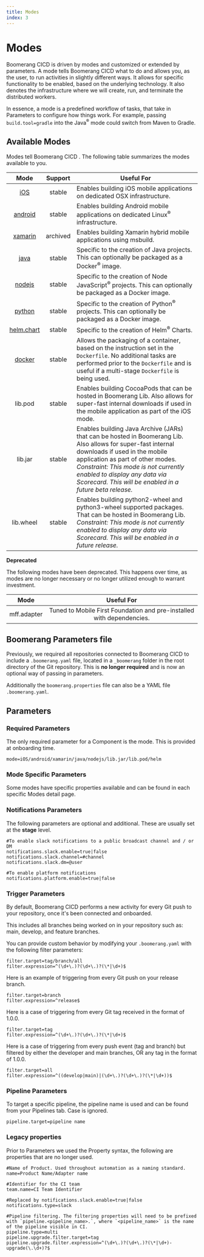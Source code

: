 ```yaml
---
title: Modes
index: 3
---
```


# Modes

Boomerang CICD is driven by modes and customized or extended by parameters. A mode tells Boomerang CICD what to do and allows you, as the user, to run activities in slightly different ways. It allows for specific functionality to be enabled, based on the underlying technology. It also denotes the infrastructure where we will create, run, and terminate the distributed workers. 

In essence, a mode is a predefined workflow of tasks, that take in Parameters to configure how things work. For example, passing `build.tool=gradle` into the Java<sup>®</sup> mode could switch from Maven to Gradle.

## Available Modes

Modes tell Boomerang CICD . The following table summarizes the modes available to you.

| **Mode** | **Support** |  **Useful For** |
| :---: | :---: | --- |
| [iOS](/boomerang-cicd/how-to-guide-for-modes/mode-is-i-os) | stable | Enables building iOS mobile applications on dedicated OSX infrastructure. |
| [android](/boomerang-cicd/how-to-guide-for-modes/mode-is-android) | stable | Enables building Android mobile applications on dedicated Linux<sup>®</sup> infrastructure. |
| [xamarin](/boomerang-cicd/how-to-guide-for-modes/mode-is-xamarin) | archived | Enables building Xamarin hybrid mobile applications using msbuild. |
| [java](/boomerang-cicd/how-to-guide-for-modes/mode-is-java) | stable | Specific to the creation of Java projects. This can optionally be packaged as a Docker<sup>®</sup> image. |
| [nodejs](/boomerang-cicd/how-to-guide-for-modes/mode-is-node-js) | stable | Specific to the creation of Node JavaScript<sup>®</sup> projects. This can optionally be packaged as a Docker image. |
| [python](/boomerang-cicd/how-to-guide-for-modes/mode-is-python) | stable | Specific to the creation of Python<sup>®</sup> projects. This can optionally be packaged as a Docker image. |
| [helm.chart](/boomerang-cicd/how-to-guide-for-modes/mode-is-helm-chart) | stable | Specific to the creation of Helm<sup>®</sup> Charts. |
| [docker](/boomerang-cicd/how-to-guide-for-modes/mode-is-lib-docker) | stable | Allows the packaging of a container, based on the instruction set in the `Dockerfile`. No additional tasks are performed prior to the `Dockerfile` and is useful if a multi-stage `Dockerfile` is being used. |
| lib.pod | stable | Enables building CocoaPods that can be hosted in Boomerang Lib. Also allows for super-fast internal downloads if used in the mobile application as part of the iOS mode. |
| lib.jar | stable | Enables building Java Archive (JARs) that can be hosted in Boomerang Lib. Also allows for super-fast internal downloads if used in the mobile application as part of other modes. _Constraint: This mode is not currently enabled to display any data via Scorecard. This will be enabled in a future beta release._ |
| lib.wheel | stable | Enables building python2-wheel and python3-wheel supported packages. That can be hosted in Boomerang Lib. _Constraint: This mode is not currently enabled to display any data via Scorecard. This will be enabled in a future release._ |

**Deprecated**

The following modes have been deprecated. This happens over time, as modes are no longer necessary or no longer utilized enough to warrant investment.

| **Mode** | **Useful For** |
| :---: | :---: |
| mff.adapter | Tuned to Mobile First Foundation and pre-installed with dependencies. |

## Boomerang Parameters file

Previously, we required all repositories connected to Boomerang CICD to include a `.boomerang.yaml` file, located in a `_boomerang` folder in the root directory of the Git repository. This is **no longer required** and is now an optional way of passing in parameters.

Additionally the `boomerang.properties` file can also be a YAML file `.boomerang.yaml`.

## Parameters

### Required Parameters

The only required parameter for a Component is the mode. This is provided at onboarding time.

```
mode=iOS/android/xamarin/java/nodejs/lib.jar/lib.pod/helm
```

### Mode Specific Parameters

Some modes have specific properties available and can be found in each specific Modes detail page.

### Notifications Parameters

The following parameters are optional and additional. These are usually set at the **stage** level.

```
#To enable slack notifications to a public broadcast channel and / or DM
notifications.slack.enable=true|false
notifications.slack.channel=#channel
notifications.slack.dm=@user

#To enable platform notifications
notifications.platform.enable=true|false
```

### Trigger Parameters

By default, Boomerang CICD performs a new activity for every Git push to your repository, once it's been connected and onboarded.

This includes all branches being worked on in your repository such as: main, develop, and feature branches.

You can provide custom behavior by modifying your `.boomerang.yaml` with the following filter parameters:

```
filter.target=tag/branch/all
filter.expression=^(\d+\.)?(\d+\.)?(\*|\d+)$
```

Here is an example of triggering from every Git push on your release branch.

```
filter.target=branch
filter.expression=^release$
```

Here is a case of triggering from every Git tag received in the format of 1.0.0.

```
filter.target=tag
filter.expression=^(\d+\.)?(\d+\.)?(\*|\d+)$
```

Here is a case of triggering from every push event (tag and branch) but filtered by either the developer and main branches, OR any tag in the format of 1.0.0.

```
filter.target=all
filter.expression=^((develop|main)|(\d+\.)?(\d+\.)?(\*|\d+))$
```

### Pipeline Parameters

To target a specific pipeline, the pipeline name is used and can be found from your Pipelines tab. Case is ignored.

```
pipeline.target=pipeline name
```

### Legacy properties

Prior to Parameters we used the Property syntax, the following are properties that are no longer used.

```
#Name of Product. Used throughout automation as a naming standard.
name=Product Name/Adapter name

#Identifier for the CI team
team.name=CI Team Identifier

#Replaced by notifications.slack.enable=true|false
notifications.type=slack

#Pipeline filtering. The filtering properties will need to be prefixed with `pipeline.<pipeline_name>.`, where `<pipeline_name>` is the name of the pipeline visible in CI.
pipeline.type=multi
pipeline.upgrade.filter.target=tag
pipeline.upgrade.filter.expression=^(\d+\.)?(\d+\.)?(\*|\d+)-upgrade(\.\d+)?$
```


<!-- ### Optional for Java, node.js, Python, and Docker modes

```
#To enable docker packaging
docker.enable=true
docker.image.name=ise-service-slack

#To deploy to helm. 
#A comma separated list of helm charts you want to deploy to
helm.chart=bmrg-cicd,bmrg-flow
#This property needs to match the set target in the values.yaml (has to be the same for all helm charts listed)
helm.image.tag=
``` -->